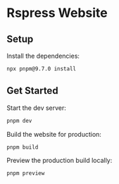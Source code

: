 # Rspress Website

## Setup

Install the dependencies:

```bash
npx pnpm@9.7.0 install
```

## Get Started

Start the dev server:

```bash
pnpm dev
```

Build the website for production:

```bash
pnpm build
```

Preview the production build locally:

```bash
pnpm preview
```
